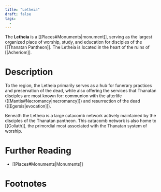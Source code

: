 ```yaml
---
title: "Letheia"
draft: false
tags:
  - 
---
```


The **Letheia** is a [[Places#Monuments|monument]], serving as the largest organized place of worship, study, and education for disciples of the [[Thanatan Pantheon]]. The Letheia is located in the heart of the ruins of [[Acheriom]]. 

# Description
To the region, the Letheia primarily serves as a hub for funerary practices and preservation of the dead, while also offering the services that Thanatan disciples are most known for: communion with the afterlife ([[Mantis#Necromancy|necromancy]]) and resurrection of the dead ([[Egersis|evocation]]).

Beneath the Letheia is a large catacomb network actively maintained by the disciples of the Thanatan pantheon. This catacomb network is also home to [[Goliath]], the primordial most associated with the Thanatan system of worship.

# Further Reading
- [[Places#Monuments|Monuments]]

# Footnotes
[^tag]:![[uyu.svg|12]] **[[OOU]]**: This is an example of an out-of-universe footnote using the 우유/house character. 